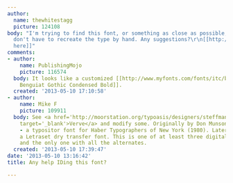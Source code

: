```yaml
---
author:
  name: thewhitestagg
  picture: 124108
body: "I'm trying to find this font, or something as close as possible, so that I
  don't have to recreate the type by hand. Any suggestions?\r\n[[http://imgur.com/rRZoTQU|picture
  here]]"
comments:
- author:
    name: PublishingMojo
    picture: 116574
  body: It looks like a customized [[http://www.myfonts.com/fonts/itc/benguiat/|ITC
    Benguiat Gothic Condensed Bold]].
  created: '2013-05-10 17:10:58'
- author:
    name: Mike F
    picture: 109911
  body: See <a href='http://moorstation.org/typoasis/designers/steffmann/samples/v/verve.htm'
    target='_blank'>Verve</a> and modify some. Originally by Don Munson as 'MGB Patrician'
    - a typositor font for Haber Typographers of New York (1980). Later, it seems,
    a Letraset dry transfer font. This is one of at least three digital recreations
    and the only one with all the alternates.
  created: '2013-05-10 17:39:47'
date: '2013-05-10 13:16:42'
title: Any help IDing this font?

---
```

